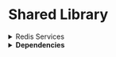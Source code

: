 # Shared Library

<details>
<summary>Redis Services</summary>

Provides various Redis functionalities for microservices.

<details>
<summary><strong>Caching Functionality</strong></summary>

The `ICacheService` interface provides caching operations:

```csharp
public interface ICacheService
{
    Task<T?> GetAsync<T>(string key);
    Task<bool> SetAsync<T>(string key, T value, TimeSpan? expiration = null);
    Task<bool> RemoveAsync(string key);
    Task<bool> ExistsAsync(string key);
    Task<bool> SetExpirationAsync(string key, TimeSpan expiration);
    Task<TimeSpan?> GetTimeToLiveAsync(string key);
}
```
</details>

<details>
<summary><strong>Queue Functionality</strong></summary>

The `IQueueService` interface provides queue operations:

```csharp
public interface IQueueService
{
    Task EnqueueAsync<T>(string queueName, T item);
    Task<T?> DequeueAsync<T>(string queueName);
    Task<long> GetLengthAsync(string queueName);
    Task<T?> PeekAsync<T>(string queueName);
    Task ClearAsync(string queueName);
}
```
</details>

<details>
<summary><strong>Dependency Injection Setup</strong></summary>

### 1. Configuration

Add Redis configuration to your `appsettings.json`:

```json
{
  "Redis": {
    "ConnectionString": "localhost:6379",
    "DatabaseId": 0,
    "ConnectTimeout": 60000,
    "SyncTimeout": 60000,
    "ConnectRetry": 3,
    "ReconnectRetryPolicy": 3
  }
}
```

### 2. Service Registration

In your `Program.cs` or `Startup.cs`:

```csharp
using SharedLibrary.Cache.ServiceCollectionExtensions;

// Add Redis connection
builder.Services.AddRedis(configuration);

// Add Redis cache service
builder.Services.AddRedisCache(configuration);

// Add Redis queue service
builder.Services.AddRedisQueue(configuration);
```

</details>
</details>

<details>
<summary><strong>Dependencies</strong></summary>

- StackExchange.Redis
- Microsoft.Extensions.DependencyInjection
- Microsoft.Extensions.Configuration
- Microsoft.Extensions.Logging
</details>